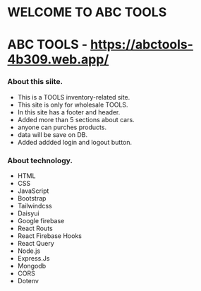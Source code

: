 # WELCOME TO ABC TOOLS

# ABC TOOLS - https://abctools-4b309.web.app/


### About this siite.

* This is a TOOLS inventory-related site.
* This site is only for wholesale TOOLS.
* In this site has a footer and header.
* Added more than 5 sections about cars.
* anyone can purches products. 
* data will be save on DB. 
* Added addded login and logout button. 


### About technology.
* HTML
* CSS
* JavaScript
* Bootstrap
* Tailwindcss
* Daisyui
* Google firebase
* React Routs
* React Firebase Hooks
* React Query
* Node.js
* Express.Js
* Mongodb 
* CORS
* Dotenv
